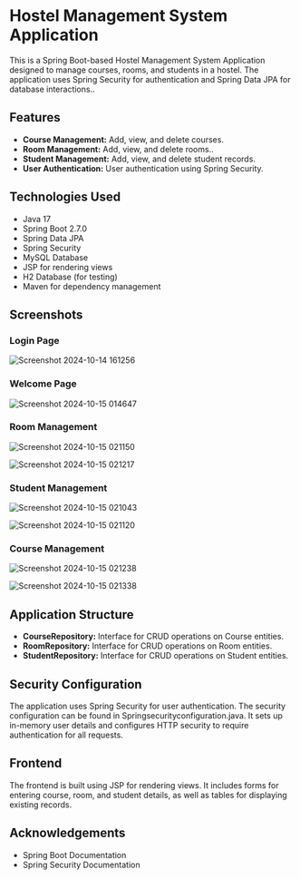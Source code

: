 # Hostel Management System Application
This is a Spring Boot-based Hostel Management System Application designed to manage courses, rooms, and students in a hostel. The application uses Spring Security for authentication and Spring Data JPA for database interactions..


## Features
- **Course Management:** Add, view, and delete courses.
- **Room Management:** Add, view, and delete rooms..
- **Student Management:** Add, view, and delete student records.
- **User Authentication:** User authentication using Spring Security.

## Technologies Used
- Java 17
- Spring Boot 2.7.0
- Spring Data JPA
- Spring Security
- MySQL Database
- JSP for rendering views
- H2 Database (for testing)
- Maven for dependency management

## Screenshots

### Login Page
![Screenshot 2024-10-14 161256](https://github.com/user-attachments/assets/2fe98142-fca0-4996-971b-011de791a9ba)
### Welcome Page
![Screenshot 2024-10-15 014647](https://github.com/user-attachments/assets/87bfe64c-6a68-4da8-ace2-7e76855404d1)

### Room Management
![Screenshot 2024-10-15 021150](https://github.com/user-attachments/assets/aac93bd9-6a54-4e6c-8b22-b18b8592ade7)

![Screenshot 2024-10-15 021217](https://github.com/user-attachments/assets/a5c7bb3d-50c4-4b4f-b4bf-5a7070a19b2b)

### Student Management
![Screenshot 2024-10-15 021043](https://github.com/user-attachments/assets/d0cdcac0-ae21-4abd-aa21-02087109aeec)

![Screenshot 2024-10-15 021120](https://github.com/user-attachments/assets/37204803-34ff-4263-9b33-e8a9bb9f8fb3)

### Course Management
![Screenshot 2024-10-15 021238](https://github.com/user-attachments/assets/d00c038e-2b59-460b-a365-79f6a348f1d4)

![Screenshot 2024-10-15 021338](https://github.com/user-attachments/assets/7ccee2b5-a7ea-45b2-9500-55792704396a)


## Application Structure
- **CourseRepository:** Interface for CRUD operations on Course entities.
- **RoomRepository:** Interface for CRUD operations on Room entities.
- **StudentRepository:** Interface for CRUD operations on Student entities.

## Security Configuration
The application uses Spring Security for user authentication. The security configuration can be found in Springsecurityconfiguration.java. It sets up in-memory user details and configures HTTP security to require authentication for all requests.

## Frontend

The frontend is built using JSP for rendering views. It includes forms for entering course, room, and student details, as well as tables for displaying existing records.

## Acknowledgements
- Spring Boot Documentation
- Spring Security Documentation







